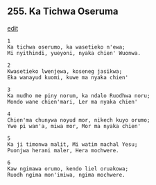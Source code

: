 
## 255.  Ka Tichwa Oseruma
[edit](https://docs.google.com/document/d/1XhGDL5RMVccP2He%2DwXxKO865g8jSxzjy/edit?mode=html)



    1
    Ka tichwa oserumo, ka wasetieko n'ewa;
    Mi nyithindi, yueyoni, nyaka chien' Wuonwa.

    2
    Kwasetieko lwenjewa, koseneg jasikwa;
    Eka wanayud kuomi, kuwe ma nyaka chien'

    3
    Ka mudho me piny norum, ka ndalo Ruodhwa noru;
    Mondo wane chien'mari, Ler ma nyaka chien'

    4
    Chien'ma chunywa noyud mor, nikech kuyo orumo;
    Ywe pi wan'a, miwa mor, Mor ma nyaka chien'

    5
    Ka ji timonwa malit, Mi watim machal Yesu;
    Puonjwa herani maler, Hera mochwere.

    6
    Kaw ngimawa orumo, kendo liel oruakowa;
    Ruodh ngima mon'imiwa, ngima mochwere.

